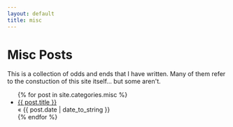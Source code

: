 ```yaml
---
layout: default
title: misc
---
```


<div id="misc">
  <h1>Misc Posts</h1>

  <p>
      This is a collection of odds and ends that I have written. Many of them refer to the constuction of this site itself... but some aren't.
  </p>

  <ul class="posts">
    {% for post in site.categories.misc %}
      <li>
          <a href="{{ post.url }}">{{ post.title }}</a> <div>&laquo; <span class="date">{{ post.date | date_to_string }}</span></div>
      </li>
    {% endfor %}
  </ul>
</div>
